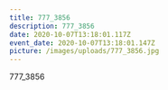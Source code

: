 ```yaml
---
title: 777_3856
description: 777_3856
date: 2020-10-07T13:18:01.117Z
event_date: 2020-10-07T13:18:01.147Z
picture: /images/uploads/777_3856.jpg
---
```

777_3856